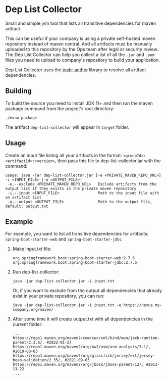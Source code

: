 Dep List Collector
==
Small and simple jvm tool that lists all transitive dependencies for maven artifact.

This can be useful if your company is using a private self-hosted maven repository instead of maven central.
And all artifacts must be manually uploaded to this repository by the Ops team after legal or security review.
The Dep List Collector can help you collect a list of all the `.jar` and `.pom` files you need to upload to company's
repository to build your application.

Dep List Collector uses the [jcabi-aether](https://github.com/jcabi/jcabi-aether) library to resolve all artifact
dependencies.

## Building

To build the source you need to install JDK 11+ and then run the maven package command from the project's root
directory:

```shell
./mvnw package
```

The artifact `dep-list-collector` will appear in `target` folder.

## Usage

Create an input file listing all your artifacts in the format: `<groupId>:<artifactId>:<version>`,
then pass this file to dep-list-collector.jar with the command:

```shell
usage: java -jar dep-list-collector.jar [-e <PRIVATE_MAVEN_REPO_URL>] -i <INPUT_FILE> [-o <OUTPUT_FILE>]
 -e,--exclude <PRIVATE_MAVEN_REPO_URL>   Exclude artifacts from the output list if they exists in the private maven repository
 -i,--input <INPUT_FILE>                 Path to the input file with an artifact list
 -o,--output <OUTPUT_FILE>               Path to the output file, default: output.txt
```

## Example

For example, you want to list all transitive dependencies for artifacts: `spring-boot-starter-web`
and `spring-boot-starter-jdbc`

1) Make input.txt file:
    ```text
    org.springframework.boot:spring-boot-starter-web:2.7.5
    org.springframework.boot:spring-boot-starter-jdbc:2.7.5
    ```

2) Run dep-list-collector:
    ```shell
    java -jar dep-list-collector.jar -i input.txt
    ```
   Or, if you want to exclude from the output all dependencies that already exist in your private repository, you can
   run:
    ```shell
    java -jar dep-list-collector.jar -i input.txt -e https://nexus.my-company.org/maven/
    ```

3) After some time it will create output.txt with all dependencies in the current folder:
    ```text
    ...
    https://repo1.maven.org/maven2/com/sun/xml/bind/mvn/jaxb-runtime-parent/2.3.6/, #2022-01-27
    https://repo1.maven.org/maven2/org/ow2/asm/asm-analysis/7.1/, #2019-03-03
    https://repo1.maven.org/maven2/org/glassfish/jersey/ext/jersey-bean-validation/2.35/, #2021-09-03
    https://repo1.maven.org/maven2/org/jboss/jboss-parent/12/, #2013-11-22
    ...
    ```
